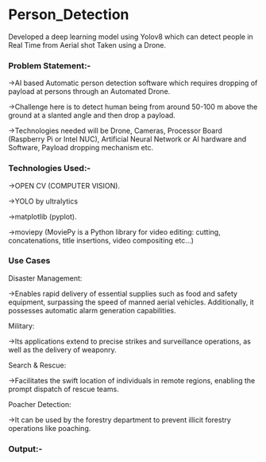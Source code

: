 # Person_Detection

Developed a deep learning model using Yolov8 which can detect people in Real Time from Aerial shot Taken using a Drone.

### Problem Statement:-

->AI based Automatic person detection software which requires dropping of payload at persons through an Automated Drone.

->Challenge here is to detect human being from around 50-100 m above the ground at a slanted angle and then drop a payload.

->Technologies needed will be Drone, Cameras, Processor Board (Raspberry Pi or Intel NUC), Artificial Neural Network or AI hardware and Software, Payload dropping mechanism etc. 

### Technologies Used:-

->OPEN CV (COMPUTER VISION).

->YOLO by ultralytics

->matplotlib (pyplot).

->moviepy (MoviePy is a Python library for video editing: cutting, concatenations, title insertions, video compositing etc…)

### Use Cases
Disaster Management:

 ->Enables rapid delivery of essential supplies such as food and safety equipment, surpassing the speed of manned aerial vehicles. Additionally, it possesses automatic alarm generation capabilities.

Military:
 
 ->Its applications extend to precise strikes and surveillance operations, as well as the delivery of weaponry.

Search & Rescue:

->Facilitates the swift location of individuals in remote regions, enabling the prompt dispatch of rescue teams.

Poacher Detection:

->It can be used by the forestry department to prevent illicit forestry operations like poaching.

### Output:-





